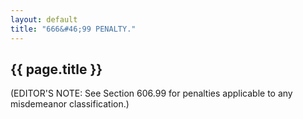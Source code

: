 ```yaml
---
layout: default 
title: "666&#46;99 PENALTY."
---
```


{{ page.title }}
----------------

(EDITOR'S NOTE: See Section 606.99 for penalties applicable to any
misdemeanor classification.)


